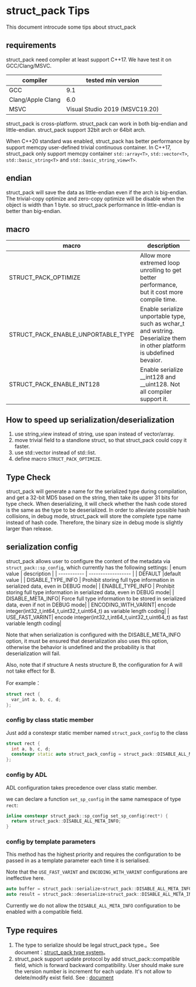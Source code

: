 # struct_pack Tips
This document introcude some tips about struct_pack
## requirements

struct_pack need compiler at least support C++17. We have test it on GCC/Clang/MSVC.

| compiler      | tested min version    | 
| ----------- | ------------------   |
| GCC         | 9.1                               |
| Clang/Apple Clang   | 6.0                        |
| MSVC        | Visual Studio 2019 (MSVC19.20)    |

struct_pack is cross-platform. struct_pack can work in both big-endian and little-endian. struct_pack support 32bit arch or 64bit arch. 

When C++20 standard was enabled, struct_pack has better performance by support memcpy user-defined trivial continuous container. In C++17, struct_pack only support memcpy container `std::array<T>`, `std::vector<T>`, `std::basic_string<T>` and `std::basic_string_view<T>`.

## endian

struct_pack will save the data as little-endian even if the arch is big-endian. The trivial-copy optimize and zero-copy optimize will be disable when the object is width than 1 byte. so struct_pack performance in little-endian is better than big-endian.

## macro
| macro      | description |
| ----------- | ------------------ |
| STRUCT_PACK_OPTIMIZE               | Allow more extremed loop unrolling to get better performance, but it cost more compile time.    |
| STRUCT_PACK_ENABLE_UNPORTABLE_TYPE | Enable serialize unportable type, such as wchar_t and wstring. Deserialize them in other platform is ubdefined bevaior. |
| STRUCT_PACK_ENABLE_INT128 | Enable serialize __int128 and __uint128. Not all compiler support it.
## How to speed up serialization/deserialization
1. use string_view instead of string, use span instead of vector/array.
2. move trivial field to a standlone struct, so that struct_pack could copy it faster. 
3. use std::vector instead of std::list.
4. define macro `STRUCT_PACK_OPTIMIZE`.
## Type Check
struct_pack will generate a name for the serialized type during compilation, and get a 32-bit MD5 based on the string, then take its upper 31 bits for type check. When deserializing, it will check whether the hash code stored is the same as the type to be deserialized. 
In order to alleviate possible hash collisions, in debug mode, struct_pack will store the complete type name instead of hash code. Therefore, the binary size in debug mode is slightly larger than release. 
## serialization config
struct_pack allows user to configure the content of the metadata via `struct_pack::sp_config`, which currently has the following settings:
| enum value      | description |
| ----------- | ------------------ |
| DEFAULT               |default value          |
| DISABLE_TYPE_INFO  | Prohibit storing full type information in serialized data, even in DEBUG mode|
| ENABLE_TYPE_INFO | Prohibit storing full type information in serialized data, even in DEBUG mode|
| DISABLE_META_INFO| Force full type information to be stored in serialized data, even if not in DEBUG mode|
| ENCODING_WITH_VARINT| encode integer(int32_t,int64_t,uint32_t,uint64_t) as variable length coding|
| USE_FAST_VARINT| encode integer(int32_t,int64_t,uint32_t,uint64_t) as fast variable length coding|

Note that when serialization is configured with the DISABLE_META_INFO option, it must be ensured that deserialization also uses this option, otherwise the behavior is undefined and the probability is that deserialization will fail.

Also, note that if structure A nests structure B, the configuration for A will not take effect for B.

For example：
```cpp
struct rect {
  var_int a, b, c, d;
};
```

### config by class static member

Just add a constexpr static member named `struct_pack_config` to the class

```cpp
struct rect {
  int a, b, c, d;
  constexpr static auto struct_pack_config = struct_pack::DISABLE_ALL_META_INFO;
};
```

### config by ADL

ADL configuration takes precedence over class static member.

we can declare a function `set_sp_config` in the same namespace of type `rect`: 

```cpp
inline constexpr struct_pack::sp_config set_sp_config(rect*) {
  return struct_pack::DISABLE_ALL_META_INFO;
}
```

### config by template parameters

This method has the highest priority and requires the configuration to be passed in as a template parameter each time it is serialised.

Note that the `USE_FAST_VARINT` and `ENCODING_WITH_VARINT` configurations are ineffective here.

```cpp
auto buffer = struct_pack::serialize<struct_pack::DISABLE_ALL_META_INFO>(rect{});
auto result = struct_pack::deserialize<struct_pack::DISABLE_ALL_META_INFO,rect>(buffer);
```

Currently we do not allow the `DISABLE_ALL_META_INFO` configuration to be enabled with a compatible field.

## Type requires

1. The type to serialize should be legal struct_pack type.。See document：[struct_pack type system](https://alibaba.github.io/yalantinglibs/en/struct_pack/struct_pack_type_system.html)。
2. struct_pack support update protocol by add struct_pack::compatible field, which is forward backward compatibility. User should make sure the version number is increment for each update. It's not allow to delete/modify exist field. See : [document](https://alibaba.github.io/yalantinglibs/en/struct_pack/struct_pack_type_system.html#%E5%85%BC%E5%AE%B9%E7%B1%BB%E5%9E%8B)

